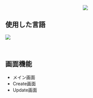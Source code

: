 <p align='center'>
    <img src="https://capsule-render.vercel.app/api?type=waving&color=auto&height=300&section=header&text=Reactのプロジェク%20&fontSize=50&animation=fadeIn&fontAlignY=38&%20Profile%20or%20any%20Repo%20like%20me!&descAlignY=51&descAlign=62"/>
</p>

## 使用した言語
<p align='left'>
    <img src="https://img.shields.io/badge/React%20-DD0700.svg?&style=for-the-badge&&logoColor=white"/>
</p> 

<br>

## 画面機能
- メイン画面
- Create画面
- Update画面
